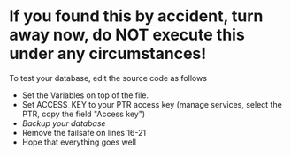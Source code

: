 # If you found this by accident, turn away now, do NOT execute this under any circumstances!
To test your database, edit the source code as follows
* Set the Variables on top of the file.
* Set ACCESS_KEY to your PTR access key (manage services, select the PTR, copy the field "Access key")
* *Backup your database*
* Remove the failsafe on lines 16-21
* Hope that everything goes well

